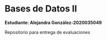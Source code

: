 # Bases de Datos II
**Estudiante: Alejandra González-2020035049**

Repositorio para entrega de evaluaciones
